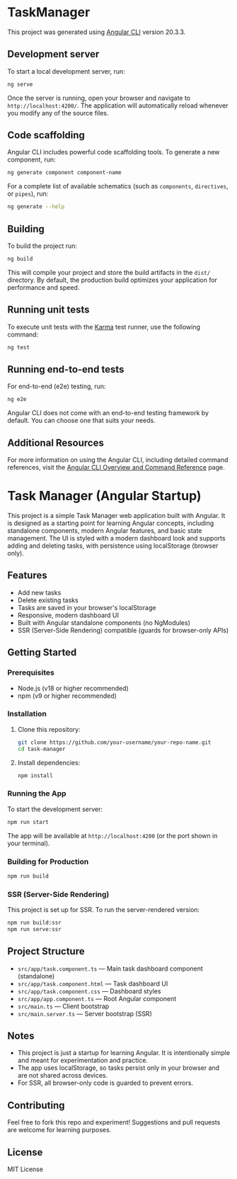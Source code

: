 # TaskManager

This project was generated using [Angular CLI](https://github.com/angular/angular-cli) version 20.3.3.

## Development server

To start a local development server, run:

```bash
ng serve
```

Once the server is running, open your browser and navigate to `http://localhost:4200/`. The application will automatically reload whenever you modify any of the source files.

## Code scaffolding

Angular CLI includes powerful code scaffolding tools. To generate a new component, run:

```bash
ng generate component component-name
```

For a complete list of available schematics (such as `components`, `directives`, or `pipes`), run:

```bash
ng generate --help
```

## Building

To build the project run:

```bash
ng build
```

This will compile your project and store the build artifacts in the `dist/` directory. By default, the production build optimizes your application for performance and speed.

## Running unit tests

To execute unit tests with the [Karma](https://karma-runner.github.io) test runner, use the following command:

```bash
ng test
```

## Running end-to-end tests

For end-to-end (e2e) testing, run:

```bash
ng e2e
```

Angular CLI does not come with an end-to-end testing framework by default. You can choose one that suits your needs.

## Additional Resources

For more information on using the Angular CLI, including detailed command references, visit the [Angular CLI Overview and Command Reference](https://angular.dev/tools/cli) page.
# Task Manager (Angular Startup)

This project is a simple Task Manager web application built with Angular. It is designed as a starting point for learning Angular concepts, including standalone components, modern Angular features, and basic state management. The UI is styled with a modern dashboard look and supports adding and deleting tasks, with persistence using localStorage (browser only).

## Features

- Add new tasks
- Delete existing tasks
- Tasks are saved in your browser's localStorage
- Responsive, modern dashboard UI
- Built with Angular standalone components (no NgModules)
- SSR (Server-Side Rendering) compatible (guards for browser-only APIs)

## Getting Started

### Prerequisites
- Node.js (v18 or higher recommended)
- npm (v9 or higher recommended)

### Installation

1. Clone this repository:
	```sh
	git clone https://github.com/your-username/your-repo-name.git
	cd task-manager
	```
2. Install dependencies:
	```sh
	npm install
	```

### Running the App

To start the development server:
```sh
npm run start
```

The app will be available at `http://localhost:4200` (or the port shown in your terminal).

### Building for Production
```sh
npm run build
```

### SSR (Server-Side Rendering)
This project is set up for SSR. To run the server-rendered version:
```sh
npm run build:ssr
npm run serve:ssr
```

## Project Structure

- `src/app/task.component.ts` — Main task dashboard component (standalone)
- `src/app/task.component.html` — Task dashboard UI
- `src/app/task.component.css` — Dashboard styles
- `src/app/app.component.ts` — Root Angular component
- `src/main.ts` — Client bootstrap
- `src/main.server.ts` — Server bootstrap (SSR)

## Notes
- This project is just a startup for learning Angular. It is intentionally simple and meant for experimentation and practice.
- The app uses localStorage, so tasks persist only in your browser and are not shared across devices.
- For SSR, all browser-only code is guarded to prevent errors.

## Contributing
Feel free to fork this repo and experiment! Suggestions and pull requests are welcome for learning purposes.

## License
MIT License
